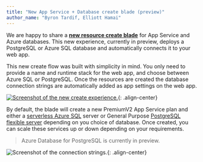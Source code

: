 ```yaml
---
title: "New App Service + Database create blade (preview)"
author_name: "Byron Tardif, Elliott Hamai"
---
```


We are happy to share a [**new resource create blade**](https://portal.azure.com/?feature.customportal=false#create/Microsoft.AppServiceWebAppDatabaseV3) for App Service and Azure databases. This new experience, currently in preview, deploys a PostgreSQL or Azure SQL database and automatically connects it to your web app.

This new create flow was built with simplicity in mind. You only need to provide a name and runtime stack for the web app, and choose between Azure SQL or PostgreSQL. Once the resources are created the database connection strings are automatically added as app settings on the web app.

[![Screenshot of the new create experience.]({{site.baseurl}}/media/2021/01/webapp-db-create.png)](https://portal.azure.com/?feature.customportal=false#create/Microsoft.AppServiceWebAppDatabaseV3){: .align-center}

By default, the  blade will create a new PremiumV2 App Service plan and either a [serverless Azure SQL](https://docs.microsoft.com/azure/azure-sql/database/serverless-tier-overview) server or General Purpose [PostgreSQL flexible server](https://docs.microsoft.com/azure/postgresql/flexible-server/) depending on you choice of database. Once created, you can scale these services up or down depending on your requirements.

> Azure Database for PostgreSQL is currently in preview.

![Screenshot of the connection strings.]({{site.baseurl}}/media/2021/01/webapp-db-connection-strings.png){: .align-center}

